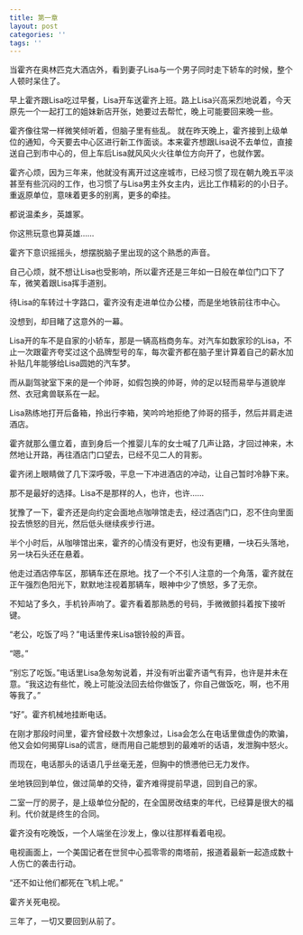 ```yaml
---
title: 第一章
layout: post
categories: ''
tags: ''
---
```

当霍齐在奥林匹克大酒店外，看到妻子Lisa与一个男子同时走下轿车的时候，整个人顿时呆住了。

早上霍齐跟Lisa吃过早餐，Lisa开车送霍齐上班。路上Lisa兴高采烈地说着，今天原先一个一起打工的姐妹新店开张，她要过去帮忙，晚上可能要回来晚一些。

霍齐像往常一样微笑倾听着，但脑子里有些乱。 就在昨天晚上，霍齐接到上级单位的通知，今天要去中心区进行新工作面谈。本来霍齐想跟Lisa说不去单位，直接送自己到市中心的，但上车后Lisa就风风火火往单位方向开了，也就作罢。

霍齐心烦，因为三年来，他就没有离开过这座城市，已经习惯了现在朝九晚五平淡甚至有些沉闷的工作，也习惯了与Lisa男主外女主内，远比工作精彩的的小日子。重返原单位，意味着更多的别离，更多的牵挂。

都说温柔乡，英雄冢。

你这熊玩意也算英雄……

霍齐下意识摇摇头，想摆脱脑子里出现的这个熟悉的声音。

自己心烦，就不想让Lisa也受影响，所以霍齐还是三年如一日般在单位门口下了车，微笑着跟Lisa挥手道别。

待Lisa的车转过十字路口，霍齐没有走进单位办公楼，而是坐地铁前往市中心。

没想到，却目睹了这意外的一幕。


Lisa开的车不是自家的小轿车，那是一辆高档商务车。对汽车如数家珍的Lisa，不止一次跟霍齐夸奖过这个品牌型号的车，每次霍齐都在脑子里计算着自己的薪水加补贴几年能够给Lisa圆她的汽车梦。

而从副驾驶室下来的是一个帅哥，如假包换的帅哥，帅的足以轻而易举与道貌岸然、衣冠禽兽联系在一起。

Lisa熟练地打开后备箱，拎出行李箱，笑吟吟地拒绝了帅哥的搭手，然后并肩走进酒店。

霍齐就那么僵立着，直到身后一个推婴儿车的女士喊了几声让路，才回过神来，木然地让开路，再往酒店门口望去，已经不见二人的背影。

霍齐闭上眼睛做了几下深呼吸，平息一下冲进酒店的冲动，让自己暂时冷静下来。

那不是最好的选择。Lisa不是那样的人，也许，也许……

犹豫了一下，霍齐还是向约定会面地点咖啡馆走去，经过酒店门口，忍不住向里面投去愤怒的目光，然后低头继续疾步行进。

半个小时后，从咖啡馆出来，霍齐的心情没有更好，也没有更糟，一块石头落地，另一块石头还在悬着。

他走过酒店停车区，那辆车还在原地。找了一个不引人注意的一个角落，霍齐就在正午强烈色阳光下，默默地注视着那辆车，眼神中少了愤怒，多了无奈。

不知站了多久，手机铃声响了。霍齐看着那熟悉的号码，手微微颤抖着按下接听键。

“老公，吃饭了吗？”电话里传来Lisa银铃般的声音。

“嗯。”

“别忘了吃饭。”电话里Lisa急匆匆说着，并没有听出霍齐语气有异，也许是并未在意。“我这边有些忙，晚上可能没法回去给你做饭了，你自己做饭吃，啊，也不用等我了。”

“好”。霍齐机械地挂断电话。

在刚才那段时间里，霍齐曾经数十次想象过，Lisa会怎么在电话里做虚伪的欺骗，他又会如何揭穿Lisa的谎言，继而用自己能想到的最难听的话语，发泄胸中怒火。

而现在，电话那头的话语几乎丝毫无差，但胸中的愤懑他已无力发作。

坐地铁回到单位，做过简单的交待，霍齐难得提前早退，回到自己的家。

二室一厅的房子，是上级单位分配的，在全国房改结束的年代，已经算是很大的福利。代价就是终生的合同。

霍齐没有吃晚饭，一个人端坐在沙发上，像以往那样看着电视。

电视画面上，一个美国记者在世贸中心孤零零的南塔前，报道着最新一起造成数十人伤亡的袭击行动。

“还不如让他们都死在飞机上呢。”

霍齐关死电视。 

三年了，一切又要回到从前了。